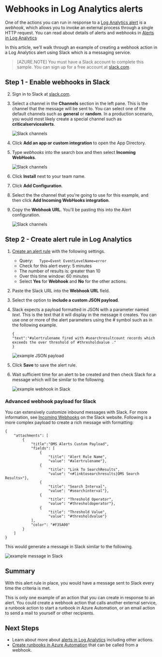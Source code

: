 <properties
   pageTitle="Log Analytics alert webhook sample"
   description="One of the actions you can run in response to a Log Analytics alert is a *webhook*, which allows you to invoke an external process through a single HTTP request. This article walks through an example of creating a webhook action in a Log Analytics alert using Slack."
   services="log-analytics"
   documentationCenter=""
   authors="bwren"
   manager="jwhit"
   editor="tysonn" />
<tags
   ms.service="log-analytics"
   ms.devlang="na"
   ms.topic="article"
   ms.tgt_pltfrm="na"
   ms.workload="infrastructure-services"
   ms.date="10/27/2016"
   ms.author="bwren" />

# <a name="webhooks-in-log-analytics-alerts"></a>Webhooks in Log Analytics alerts

One of the actions you can run in response to a [Log Analytics alert](log-analytics-alerts.md) is a *webhook*, which allows you to invoke an external process through a single HTTP request.  You can read about details of alerts and webhooks in [Alerts in Log Analytics](log-analytics-alerts.md)

In this article, we’ll walk through an example of creating a webhook action in a Log Analytics alert using Slack which is a messaging service.

>[AZURE.NOTE] You must have a Slack account to complete this sample.  You can sign up for a free account at [slack.com](http://slack.com).

## <a name="step-1---enable-webhooks-in-slack"></a>Step 1 - Enable webhooks in Slack
2.  Sign in to Slack at [slack.com](http://slack.com).
3.  Select a channel in the **Channels** section in the left pane.  This is the channel that the message will be sent to.  You can select one of the default channels such as **general** or **random**.  In a production scenario, you would most likely create a special channel such as **criticalservicealerts**. <br>

    ![Slack channels](media/log-analytics-alerts-webhooks/oms-webhooks01.png)

3. Click **Add an app or custom integration** to open the App Directory.
3.  Type *webhooks* into the search box and then select **Incoming WebHooks**. <br>

    ![Slack channels](media/log-analytics-alerts-webhooks/oms-webhooks02.png)

4.  Click **Install** next to your team name.
5.  Click **Add Configuration**.
6.  Select the the channel that you're going to use for this example, and then click **Add Incoming WebHooks integration**.  
6. Copy the **Webhook URL**.  You'll be pasting this into the Alert configuration. <br>

    ![Slack channels](media/log-analytics-alerts-webhooks/oms-webhooks05.png)

## <a name="step-2---create-alert-rule-in-log-analytics"></a>Step 2 - Create alert rule in Log Analytics
1.  [Create an alert rule](log-analytics-alerts.md) with the following settings.
    - Query:```    Type=Event EventLevelName=error ```
    - Check for this alert every: 5 minutes
    - The number of results is: greater than 10
    - Over this time window: 60 minutes
    - Select **Yes** for **Webhook** and **No** for the other actions.
7. Paste the Slack URL into the **Webhook URL** field.
8. Select the option to **include a custom JSON payload**.
9. Slack expects a payload formatted in JSON with a parameter named *text*.  This is the text that it will display in the message it creates.  You can use one or more of the alert parameters using the *#* symbol such as in the following example.

    ```
    {
    "text":"#alertrulename fired with #searchresultcount records which exceeds the over threshold of #thresholdvalue ."
    }
    ```

    ![example JSON payload](media/log-analytics-alerts-webhooks/oms-webhooks07.png)

9.  Click **Save** to save the alert rule.

10. Wait sufficient time for an alert to be created and then check Slack for a message which will be similar to the following.

    ![example webhook in Slack](media/log-analytics-alerts-webhooks/oms-webhooks08.png)


### <a name="advanced-webhook-payload-for-slack"></a>Advanced webhook payload for Slack

You can extensively customize inbound messages with Slack. For more information, see [Incoming Webhooks](https://api.slack.com/incoming-webhooks) on the Slack website. Following is a more complex payload to create a rich message with formatting:

    {
        "attachments": [
            {
                "title":"OMS Alerts Custom Payload",
                "fields": [
                    {
                        "title": "Alert Rule Name",
                        "value": "#alertrulename"},
                    {
                        "title": "Link To SearchResults",
                        "value": "<#linktosearchresults|OMS Search Results>"},
                    {
                        "title": "Search Interval",
                        "value": "#searchinterval"},
                    {
                        "title": "Threshold Operator",
                        "value": "#thresholdoperator"},
                    {
                        "title": "Threshold Value",
                        "value": "#thresholdvalue"}
                ],
                "color": "#F35A00"
            }
        ]
    }


This would generate a message in Slack similar to the following.

![example message in Slack](media/log-analytics-alerts-webhooks/oms-webhooks09.png)

## <a name="summary"></a>Summary

With this alert rule in place, you would have a message sent to Slack every time the criteria is met.  

This is only one example of an action that you can create in response to an alert.  You could create a webhook action that calls another external service, a runbook action to start a runbook in Azure Automation, or an email action to send a mail to yourself or other recipients.   

## <a name="next-steps"></a>Next Steps

- Learn about more about [alerts in Log Analytics](log-analytics-alerts.md) including other actions.
- [Create runbooks in Azure Automation](../automation/automation-webhooks.md) that can be called from a webhook.
